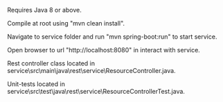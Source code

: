 Requires Java 8 or above.

Compile at root using "mvn clean install".

Navigate to service folder and run "mvn spring-boot:run" to start service.

Open browser to url "http://localhost:8080" in interact with service.

Rest controller class located in service\src\main\java\rest\service\ResourceController.java.

Unit-tests located in service\src\test\java\rest\service\ResourceControllerTest.java.

